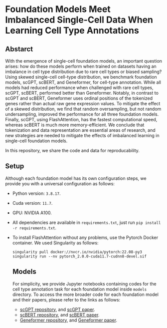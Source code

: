 # Foundation Models Meet Imbalanced Single-Cell Data When Learning Cell Type Annotations

## Abstarct 
With the emergence of single-cell foundation models, an important question arises: how do these models perform when trained on datasets having an imbalance in cell type distribution due to rare cell types or biased sampling? Using skewed single-cell cell-type distribution, we benchmark foundation models, scGPT, scBERT, and Geneformer, for cell-type annotation. While all models had reduced performance when challenged with rare cell types, scGPT, scBERT, performed better than Geneformer. Notably, in contrast to scGPT and scBERT, Geneformer uses ordinal positions of the tokenized genes rather than actual raw gene expression values. To mitigate the effect of a skewed distribution, we find that random oversampling, but not random undersampling, improved the performance for all three foundation models. Finally, scGPT, using FlashAttention, has the fastest computational speed, whereas scBERT is much more memory-efficient. We conclude that tokenization and data representation are essential areas of research, and new strategies are needed to mitigate the effects of imbalanced learning in single-cell foundation models.

In this repository, we share the code and data for reproducability.

## Setup
Although each foundation model has its own configuration steps, we provide you with a universal configuration as follows:
* Python version: `3.8.17`.
* Cuda version: `11.7`.
* GPU: NVIDIA A100.
* All dependencies are available in `requirements.txt`, just run `pip install -r requirements.txt`.
* To install FlashAttention without any problems, use the Pytorch Docker container. We used Singularity as follows:
  ```
  singularity pull docker://nvcr.io/nvidia/pytorch:22.08-py3
  singularity run --nv pytorch_2.0.0-cuda11.7-cudnn8-devel.sif
  ```

  ## Models
  For simplicity, we provide Jupyter notebooks containing codes for the cell type annotation task for each foundation model inside `models` directory. To access the more broader code for each foundation model and their papers, please refer to the links as follows:
  * [scGPT repository](https://github.com/bowang-lab/scGPT), and [scGPT paper](https://www.biorxiv.org/content/10.1101/2023.04.30.538439v2).
  * [scBERT repository](https://github.com/TencentAILabHealthcare/scBERT), and [scBERT paper](https://www.nature.com/articles/s42256-022-00534-z).
  * [Geneformer repository](https://huggingface.co/ctheodoris/Geneformer), and [Geneformer paper](https://www.nature.com/articles/s41586-023-06139-9).
